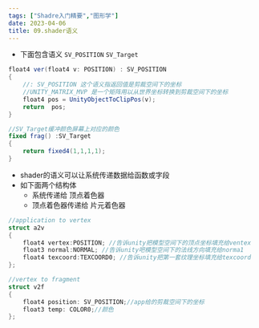 ```yaml
---
tags: ["Shadre入门精要","图形学"]
date: 2023-04-06
title: 09.shader语义 
---
```

* 下面包含语义 `SV_POSITION`  `SV_Target`

```cs
float4 ver(float4 v: POSITION) : SV_POSITION
{
    //: SV_POSITION 这个语义指返回值是剪裁空间下的坐标
    //UNITY_MATRIX_MVP 是一个矩阵用以从世界坐标转换到剪裁空间下的坐标
    float4 pos = UnityObjectToClipPos(v);
    return  pos;
}

//SV_Target缓冲颜色屏幕上对应的颜色
fixed frag() :SV_Target 
{
    return fixed4(1,1,1,1);
}
```



* shader的语义可以让系统传递数据给函数或字段
* 如下面两个结构体
  * 系统传递给 顶点着色器
  * 顶点着色器传递给 片元着色器

```cs
//application to vertex 
struct a2v
{
    float4 vertex:POSITION; //告诉unity把模型空间下的顶点坐标填充给ventex 
    float3 normal:NORMAL; //告诉unity吧模型空间下的法线方向填充给norma1
    float4 texcoord:TEXCOORD0; //告诉unity把第一套纹理坐标填充给texcoord
};

//vertex to fragment
struct v2f
{
    float4 position: SV_POSITION;//app给的剪裁空间下的坐标
    float3 temp: COLOR0;//颜色
};
```


